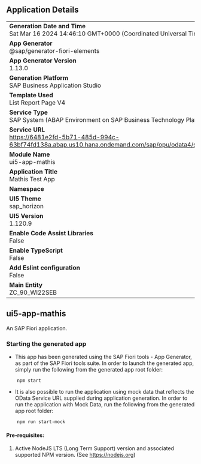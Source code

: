 ## Application Details
|               |
| ------------- |
|**Generation Date and Time**<br>Sat Mar 16 2024 14:46:10 GMT+0000 (Coordinated Universal Time)|
|**App Generator**<br>@sap/generator-fiori-elements|
|**App Generator Version**<br>1.13.0|
|**Generation Platform**<br>SAP Business Application Studio|
|**Template Used**<br>List Report Page V4|
|**Service Type**<br>SAP System (ABAP Environment on SAP Business Technology Platform)|
|**Service URL**<br>https://6481e2fd-5b71-485d-994c-63bf74fd138a.abap.us10.hana.ondemand.com/sap/opu/odata4/sap/zui_90_wi22seb_o4/srvd/sap/zui_90_wi22seb_o4/0001/
|**Module Name**<br>ui5-app-mathis|
|**Application Title**<br>Mathis Test App|
|**Namespace**<br>|
|**UI5 Theme**<br>sap_horizon|
|**UI5 Version**<br>1.120.9|
|**Enable Code Assist Libraries**<br>False|
|**Enable TypeScript**<br>False|
|**Add Eslint configuration**<br>False|
|**Main Entity**<br>ZC_90_WI22SEB|

## ui5-app-mathis

An SAP Fiori application.

### Starting the generated app

-   This app has been generated using the SAP Fiori tools - App Generator, as part of the SAP Fiori tools suite.  In order to launch the generated app, simply run the following from the generated app root folder:

```
    npm start
```

- It is also possible to run the application using mock data that reflects the OData Service URL supplied during application generation.  In order to run the application with Mock Data, run the following from the generated app root folder:

```
    npm run start-mock
```

#### Pre-requisites:

1. Active NodeJS LTS (Long Term Support) version and associated supported NPM version.  (See https://nodejs.org)


